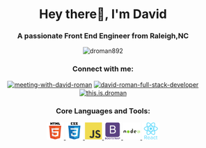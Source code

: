 <h1 align="center">Hey there👋, I'm David</h1>
<h3 align="center">A passionate Front End Engineer from Raleigh,NC</h3>

<p align="center"> <img src="https://komarev.com/ghpvc/?username=droman892&label=Profile%20views&color=0e75b6&style=flat" alt="droman892" /> </p>

<h3 align="center">Connect with me:</h3>
<p align="center">
<a href="mailto:droman892@gmail.com" target="blank"><img align="center" src="https://raw.githubusercontent.com/jmnote/z-icons/master/svg/google.svg" alt="meeting-with-david-roman" height="30" width="40" /></a>
<a href="https://www.linkedin.com/in/david-roman-front-end-engineer/" target="blank"><img align="center" src="https://raw.githubusercontent.com/rahuldkjain/github-profile-readme-generator/master/src/images/icons/Social/linked-in-alt.svg" alt="david-roman-full-stack-developer" height="30" width="40" /></a>
<a href="https://instagram.com/this.is.droman" target="blank"><img align="center" src="https://raw.githubusercontent.com/rahuldkjain/github-profile-readme-generator/master/src/images/icons/Social/instagram.svg" alt="this.is.droman" height="30" width="40" /></a>
</p>

<h3 align="center">Core Languages and Tools:</h3>

<p align="center"> <a href="https://www.w3.org/html/" target="_blank"> <img src="https://raw.githubusercontent.com/devicons/devicon/master/icons/html5/html5-original-wordmark.svg" alt="html5" width="40" height="40"/> </a> <a href="https://www.w3schools.com/css/" target="_blank"> <img src="https://raw.githubusercontent.com/devicons/devicon/master/icons/css3/css3-original-wordmark.svg" alt="css3" width="40" height="40"/> </a> <a href="https://developer.mozilla.org/en-US/docs/Web/JavaScript" target="_blank"> <img src="https://raw.githubusercontent.com/devicons/devicon/master/icons/javascript/javascript-original.svg" alt="javascript" width="40" height="40"/> </a> <a href="https://getbootstrap.com" target="_blank"> <img src="https://raw.githubusercontent.com/devicons/devicon/master/icons/bootstrap/bootstrap-plain-wordmark.svg" alt="bootstrap" width="40" height="40"/> <a href="https://nodejs.org" target="_blank"> <img src="https://raw.githubusercontent.com/devicons/devicon/master/icons/nodejs/nodejs-original-wordmark.svg" alt="nodejs" width="40" height="40"/> </a> </a> <a href="https://reactjs.org/" target="_blank"> <img src="https://raw.githubusercontent.com/devicons/devicon/master/icons/react/react-original-wordmark.svg" alt="react" width="40" height="40"/> </a> </p>
